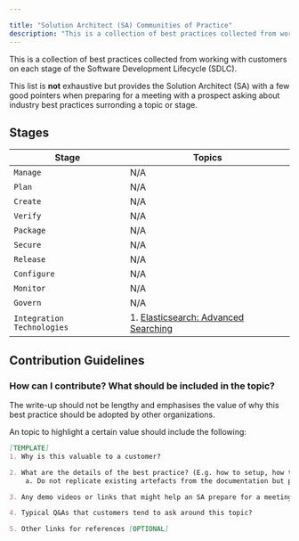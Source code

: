 ```yaml
---

title: "Solution Architect (SA) Communities of Practice"
description: "This is a collection of best practices collected from working with customers on each stage of the Software Development Lifecycle"
---
```


This is a collection of best practices collected from working with customers on each stage of the Software Development Lifecycle (SDLC).

This list is **not** exhaustive but provides the Solution Architect (SA) with a few good pointers when preparing for a meeting with a prospect asking about industry best practices surronding a topic or stage.

## Stages

| Stage | Topics |
| ----- | --------- |
| `Manage` | N/A |
| `Plan` | N/A |
| `Create`  | N/A |
| `Verify`  | N/A |
| `Package` | N/A |
| `Secure`  | N/A |
| `Release` | N/A |
| `Configure` | N/A |
| `Monitor` | N/A |
| `Govern` | N/A |
| `Integration Technologies` | 1. [Elasticsearch: Advanced Searching](/handbook/solutions-architects/sa-practices/communities-of-practice/integration-technologies/) |

## Contribution Guidelines

### How can I contribute? What should be included in the topic?

The write-up should not be lengthy and emphasises the value of why this best practice should be adopted by other organizations.

An topic to highlight a certain value should include the following:

```markdown
[TEMPLATE]
1. Why is this valuable to a customer?

2. What are the details of the best practice? (E.g. how to setup, how to configure)
    a. Do not replicate existing artefacts from the documentation but provide links on where to best find them

3. Any demo videos or links that might help an SA prepare for a meeting more efficiently

4. Typical Q&As that customers tend to ask around this topic?

5. Other links for references [OPTIONAL]
```
